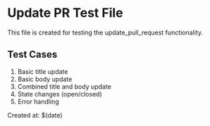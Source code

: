 # Update PR Test File

This file is created for testing the update_pull_request functionality.

## Test Cases

1. Basic title update
2. Basic body update
3. Combined title and body update
4. State changes (open/closed)
5. Error handling

Created at: $(date)